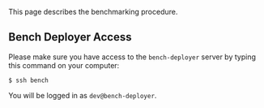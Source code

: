 This page describes the benchmarking procedure.

## Bench Deployer Access

Please make sure you have access to the `bench-deployer` server by typing this command on your computer:

```
$ ssh bench
```

You will be logged in as `dev@bench-deployer`.